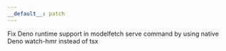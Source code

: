 ```yaml
---
__default__: patch
---
```


Fix Deno runtime support in modelfetch serve command by using native Deno watch-hmr instead of tsx
